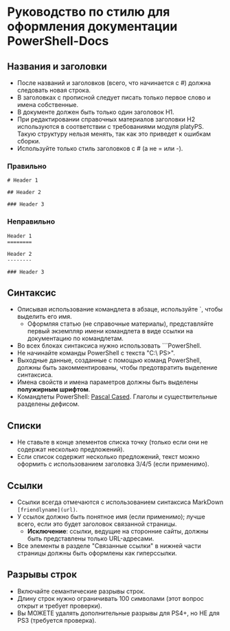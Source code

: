 # <a name="style-guide-for-powershell-docs"></a>Руководство по стилю для оформления документации PowerShell-Docs


## <a name="titlesheadings"></a>Названия и заголовки

* После названий и заголовков (всего, что начинается с \#) должна следовать новая строка.
* В заголовках с прописной следует писать только первое слово и имена собственные.
* В документе должен быть только один заголовок H1.
* При редактировании справочных материалов заголовки H2 используются в соответствии с требованиями модуля platyPS. Такую структуру нельзя менять, так как это приведет к ошибкам сборки.
* Используйте только стиль заголовков с \# (а не = или \-).

### <a name="correct"></a>Правильно

```
# Header 1

## Header 2

### Header 3

```

### <a name="incorrect"></a>Неправильно

```
Header 1
========

Header 2
--------

### Header 3
```

## <a name="syntax"></a>Синтаксис

* Описывая использование командлета в абзаце, используйте \`, чтобы выделить его имя.
  * Оформляя статью (не справочные материалы), представляйте первый экземпляр имени командлета в виде ссылки на документацию по командлетам.
* Во всех блоках синтаксиса нужно использовать &#96;&#96;&#96;PowerShell.
* Не начинайте команды PowerShell с текста "C:\ PS>".
* Выходные данные, созданные с помощью команд PowerShell, должны быть закомментированы, чтобы предотвратить выделение синтаксиса.
* Имена свойств и имена параметров должны быть выделены **полужирным шрифтом**.
* Командлеты PowerShell: [Pascal Cased](https://en.wikipedia.org/wiki/PascalCase). Глаголы и существительные разделены дефисом.

## <a name="lists"></a>Списки

* Не ставьте в конце элементов списка точку (только если они не содержат несколько предложений).
* Если список содержит несколько предложений, текст можно оформить с использованием заголовка 3/4/5 (если применимо).

## <a name="links"></a>Ссылки

* Ссылки всегда отмечаются с использованием синтаксиса MarkDown `[friendlyname](url)`.
* У ссылок должно быть понятное имя (если применимо); лучше всего, если это будет заголовок связанной страницы.
  * **Исключение**: ссылки, ведущие на сторонние сайты, должны быть представлены только URL-адресами.
* Все элементы в разделе "Связанные ссылки" в нижней части страницы должны быть оформлены как гиперссылки. 

## <a name="line-breaks"></a>Разрывы строк

* Включайте семантические разрывы строк.
* Длину строк нужно ограничивать 100 символами (этот вопрос открыт и требует проверки).
* Вы МОЖЕТЕ удалять дополнительные разрывы для PS4+, но НЕ для PS3 (требуется проверка).
